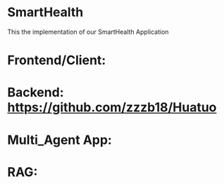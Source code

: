 # SmartHealth
This the implementation of our SmartHealth Application


# Frontend/Client:
# Backend: https://github.com/zzzb18/Huatuo
# Multi_Agent App: 
# RAG:

